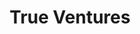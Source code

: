 ---
layout: firm_page
title: "True Ventures"
id: "trueventures.com"
permalink: "/trueventurestrueventures.com/"
website: "https://trueventures.com"
offices: "San Francisco (United States), Palo Alto (United States)"
investment_stages: "Pre-seed, Seed, Series A"
portfolio_companies: "RadiantGraph, Simple AI, Nixtla, Flux AI, Zephyr Cloud, Moderne, Lex, Basecamp Research, Enveda Biosciences, Modern Animal, Pendulum Therapeutics, Handshake, ICEYE, Neoplants, Scythe Robotics, Deep Genomics"
portfolio_link: "https://trueventures.com/portfolio"
investment_markets: "AI, Bio, Climate, Commerce, Hardware, Health, Software, Artificial intelligence, enterprise software, consumer, wellness, deep tech"
founded_year: "2005"
description: "True Ventures is a Silicon Valley-based venture capital firm focused on early-stage technology startups. They invest in brilliant people who bring ideas that matter to life and empower founders from all walks of life."
linkedin: "https://www.linkedin.com/company/true-ventures/"
twitter: ""
instagram: "https://instagram.com/trueventures"
team_page: "https://trueventures.com/team"
investor_type: "Venture Capital"
crunchbase: "https://www.crunchbase.com/organization/true-ventures"
pitchbook: "https://pitchbook.com/profiles/investor/11321-29"

# SEO Optimization
meta_title: "True Ventures - VC Firm - projectstartups.com"
meta_description: "True Ventures, True Ventures is a Silicon Valley-based venture capital firm focused on early-stage technology startups. They invest in brilliant people who bring ide..."
meta_keywords: "True Ventures, AI, Bio, Climate, Commerce, Hardware, Health, Software, Artificial intelligence, enterprise software, consumer, wellness, deep tech, VC firm, venture capital, startup investor, projectstartups.com"
canonical_url: "https://vc.projectstartups.com/trueventurestrueventures.com/"
---